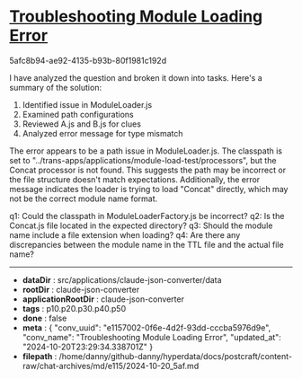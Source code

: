 # [Troubleshooting Module Loading Error](https://claude.ai/chat/e1157002-0f6e-4d2f-93dd-cccba5976d9e)

5afc8b94-ae92-4135-b93b-80f1981c192d

 I have analyzed the question and broken it down into tasks. Here's a summary of the solution:

1. Identified issue in ModuleLoader.js
2. Examined path configurations
3. Reviewed A.js and B.js for clues
4. Analyzed error message for type mismatch

The error appears to be a path issue in ModuleLoader.js. The classpath is set to "../trans-apps/applications/module-load-test/processors", but the Concat processor is not found. This suggests the path may be incorrect or the file structure doesn't match expectations. Additionally, the error message indicates the loader is trying to load "Concat" directly, which may not be the correct module name format.

q1: Could the classpath in ModuleLoaderFactory.js be incorrect?
q2: Is the Concat.js file located in the expected directory?
q3: Should the module name include a file extension when loading?
q4: Are there any discrepancies between the module name in the TTL file and the actual file name?

---

* **dataDir** : src/applications/claude-json-converter/data
* **rootDir** : claude-json-converter
* **applicationRootDir** : claude-json-converter
* **tags** : p10.p20.p30.p40.p50
* **done** : false
* **meta** : {
  "conv_uuid": "e1157002-0f6e-4d2f-93dd-cccba5976d9e",
  "conv_name": "Troubleshooting Module Loading Error",
  "updated_at": "2024-10-20T23:29:34.338701Z"
}
* **filepath** : /home/danny/github-danny/hyperdata/docs/postcraft/content-raw/chat-archives/md/e115/2024-10-20_5af.md
